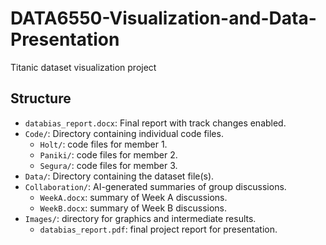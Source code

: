 # DATA6550-Visualization-and-Data-Presentation
Titanic dataset visualization project
## Structure
- `databias_report.docx`: Final report with track changes enabled.
- `Code/`: Directory containing individual code files.
  - `Holt/`: code files for member 1.
  - `Paniki/`: code files for member 2.
  - `Segura/`: code files for member 3.
- `Data/`: Directory containing the dataset file(s).
- `Collaboration/`: AI-generated summaries of group discussions.
  - `WeekA.docx`: summary of Week A discussions.
  - `WeekB.docx`: summary of Week B discussions.
- `Images/`: directory for graphics and intermediate results.
  - `databias_report.pdf`: final project report for presentation.
